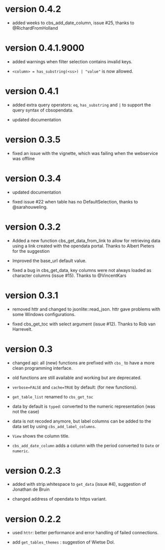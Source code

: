 # version 0.4.2

* added weeks to cbs_add_date_column, issue #25, thanks to @RichardFromHolland 

# version 0.4.1.9000

* added warnings when filter selection contains invalid keys.

* `<column> = has_substring(<ss>) | "value"` is now allowed.

# version 0.4.1

* added extra query operators: `eq`, `has_substring` and `|` to support the query syntax of cbsopendata.

* updated documentation

# version 0.3.5

* fixed an issue with the vignette, which was failing when the webservice was offline

# version 0.3.4

* updated documentation

* fixed issue #22 when table has no DefaultSelection, thanks to @sarahouweling.

# version 0.3.2

* Added a new function cbs_get_data_from_link to allow for retrieving data using a link created with the opendata portal. Thanks to Albert Pieters for the suggestion

* Improved the base_url default value.

* fixed a bug in cbs_get_data, key columns were not always loaded as character columns (issue #15). Thanks 
to @VincentKars

# version 0.3.1

* removed httr and changed to jsonlite::read_json. httr gave problems with some Windows configurations.

* fixed cbs_get_toc with select argument (issue #12). Thanks to Rob van Harrevelt.

# version 0.3

* changed api: all (new) functions are prefixed with `cbs_` to have a more clean programming interface. 

* old functions are still available and working but are deprecated.

* `verbose=FALSE` and `cache=TRUE` by default: (for new functions).

* `get_table_list` renamed to `cbs_get_toc`

* data by default is `typed`: converted to the numeric representation (was not the case)

* data is not recoded anymore, but label columns can be added to the data set by using `cbs_add_label_columns`.

* `View` shows the column title.

* `cbs_add_date_column` adds a column with the period converted to `Date` or `numeric`.

# version 0.2.3

* added with strip.whitespace to `get_data` (issue #4), suggestion of Jonathan de Bruin

* changed address of opendata to https variant.

# version 0.2.2

*  used `httr`: better performance and error handling of failed connections.

* add `get_tables_themes` : suggestion of Wietse Dol.